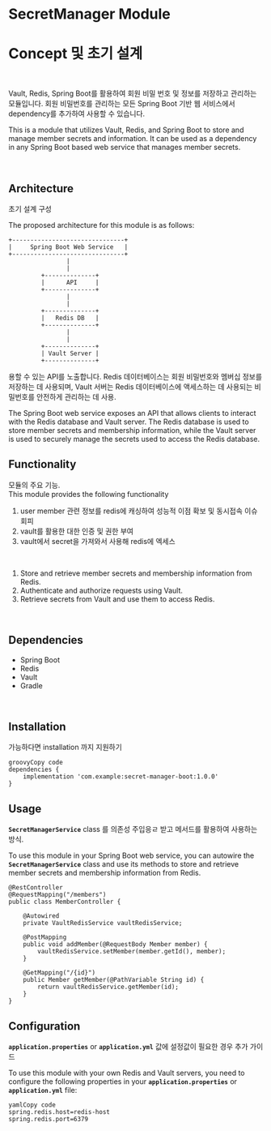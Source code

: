 # **SecretManager Module**



# **Concept 및 초기 설계**
<br>

Vault, Redis, Spring Boot를 활용하여 회원 비밀 번호 및 정보를 저장하고 관리하는 모듈입니다.
회원 비밀번호를 관리하는 모든 Spring Boot 기반 웹 서비스에서 dependency를 추가하여 사용할 수 있습니다.

This is a module that utilizes Vault, Redis, and Spring Boot to store and manage member secrets and information. It can be used as a dependency in any Spring Boot based web service that manages member secrets.

<br>

## **Architecture**

초기 설계 구성

The proposed architecture for this module is as follows:


```
+-------------------------------+
|     Spring Boot Web Service   |
+-------------------------------+
                |
                |
         +--------------+
         |      API     |
         +--------------+
                |
                |
         +--------------+
         |   Redis DB   |
         +--------------+
                |
                |
         +--------------+
         | Vault Server |
         +--------------+

```

용할 수 있는 API를 노출합니다. Redis 데이터베이스는 회원 비밀번호와 멤버십 정보를 저장하는 데 사용되며, Vault 서버는 Redis 데이터베이스에 액세스하는 데 사용되는 비밀번호를 안전하게 관리하는 데 사용.

The Spring Boot web service exposes an API that allows clients to interact with the Redis database and Vault server. The Redis database is used to store member secrets and membership information, while the Vault server is used to securely manage the secrets used to access the Redis database.

## **Functionality**

모듈의 주요 기능.\
This module provides the following functionality

1. user member 관련 정보를 redis에 캐싱하여 성능적 이점 확보 및 동시접속 이슈 회피
2. vault를 활용한 대한 인증 및 권한 부여
3. vault에서 secret을 가져와서 사용해 redis에 엑세스

<br>

1. Store and retrieve member secrets and membership information from Redis.
2. Authenticate and authorize requests using Vault.
3. Retrieve secrets from Vault and use them to access Redis.

<br>

## **Dependencies**

- Spring Boot
- Redis
- Vault
- Gradle

<br>

## **Installation**

가능하다면 installation 까지 지원하기

```
groovyCopy code
dependencies {
    implementation 'com.example:secret-manager-boot:1.0.0'
}

```

## **Usage**

**`SecretManagerService`** class 를 의존성 주입응ㄹ 받고 메서드를 활용하여 사용하는 방식.

To use this module in your Spring Boot web service, you can autowire the **`SecretManagerService`** class and use its methods to store and retrieve member secrets and membership information from Redis.

```
@RestController
@RequestMapping("/members")
public class MemberController {

    @Autowired
    private VaultRedisService vaultRedisService;

    @PostMapping
    public void addMember(@RequestBody Member member) {
        vaultRedisService.setMember(member.getId(), member);
    }

    @GetMapping("/{id}")
    public Member getMember(@PathVariable String id) {
        return vaultRedisService.getMember(id);
    }
}

```

## **Configuration**

**`application.properties`** or **`application.yml`**  값에 설정값이 필요한 경우 추가 가이드

To use this module with your own Redis and Vault servers, you need to configure the following properties in your **`application.properties`** or **`application.yml`** file:

```
yamlCopy code
spring.redis.host=redis-host
spring.redis.port=6379

```